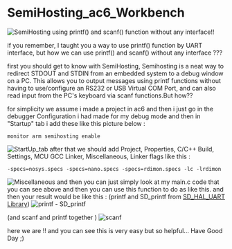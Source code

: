 # SemiHosting_ac6_Workbench

![SemiHosting](https://github.com/sinadarvi/SemiHosting_ac6_Workbench/blob/master/semihosting_Slider.jpg)
using printf() and scanf() function without any interface!!


if you remember, I taught you a way to use printf() function by UART interface, but how we can use printf() and scanf() without any interface ???

first you should get to know with SemiHosting, Semihosting is a neat way to redirect STDOUT and STDIN from an embedded system to a debug window on a PC. This allows you to output messages using printf functions without having to use/configure an RS232 or USB Virtual COM Port, and can also read input from the PC's keyboard via scanf functions.But how??

for simplicity we assume i made a project in ac6 and then i just go in the debugger Configuration i had made for my debug mode and then in "Startup" tab i add these like this picture below :

    monitor arm semihosting enable

![StartUp_tab](https://github.com/sinadarvi/SemiHosting_ac6_Workbench/blob/master/semihosting_startup_tab.jpg)
after that we should add Project, Properties, C/C++ Build, Settings, MCU GCC Linker, Miscellaneous, Linker flags like this : 

    -specs=nosys.specs -specs=nano.specs -specs=rdimon.specs -lc -lrdimon

![Miscellaneous](https://github.com/sinadarvi/SemiHosting_ac6_Workbench/blob/master/semihosting_ms.jpg)
and then you can just simply look at my main.c code that you can see above and then you can use this function to do as like this.
and then your result would be like this :
(printf and SD_printf from [SD_HAL_UART Library](https://github.com/sinadarvi/SD_HAL_UART))
![printf - SD_printf](https://github.com/sinadarvi/SemiHosting_ac6_Workbench/blob/master/semihosting_printf.jpg)

(and scanf and printf together )
![scanf](https://github.com/sinadarvi/SemiHosting_ac6_Workbench/blob/master/semihosting_scanf.jpg)

here we are !! and you can see this is very easy but so helpful...
Have Good Day ;)
